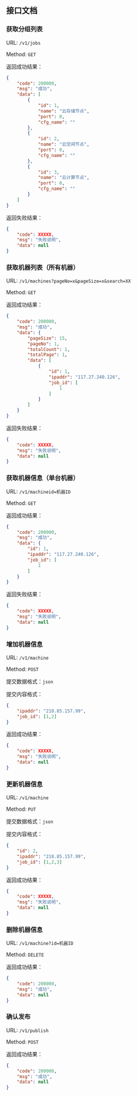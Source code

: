 ## 接口文档

### 获取分组列表

URL: `/v1/jobs`

Method: `GET`

返回成功结果：

```json
{
    "code": 200000,
    "msg": "成功",
    "data": [
        {
            "id": 1,
            "name": "云存储节点",
            "port": 0,
            "cfg_name": ""
        },
        {
            "id": 2,
            "name": "云空闲节点",
            "port": 0,
            "cfg_name": ""
        },
        {
            "id": 3,
            "name": "云计算节点",
            "port": 0,
            "cfg_name": ""
        }
    ]
}
```

返回失败结果：

```json
{
    "code": XXXXX,
    "msg": "失败说明",
    "data": null
}
```

### 获取机器列表（所有机器）

URL: `/v1/machines?pageNo=x&pageSize=x&search=XX`

Method: `GET`

返回成功结果：

```json
{
    "code": 200000,
    "msg": "成功",
    "data": {
        "pageSize": 15,
        "pageNo": 1,
        "totalCount": 1,
        "totalPage": 1,
        "data": [
            {
                "id": 1,
                "ipaddr": "117.27.240.126",
                "job_id": [
                    1
                ]
            }
        ]
    }
}
```

返回失败结果：

```json
{
    "code": XXXXX,
    "msg": "失败说明",
    "data": null
}
```

### 获取机器信息（单台机器）

URL: `/v1/machineid=机器ID`

Method: `GET`

返回成功结果：

```json
{
    "code": 200000,
    "msg": "成功",
    "data": {
        "id": 1,
        "ipaddr": "117.27.240.126",
        "job_id": [
            1
        ]
    }
}
```

返回失败结果：

```json
{
    "code": XXXXX,
    "msg": "失败说明",
    "data": null
}
```

### 增加机器信息

URL: `/v1/machine`

Method: `POST`

提交数据格式：`json`

提交内容格式：

```json
{
    "ipaddr": "218.85.157.99",
    "job_id": [1,2]
}
```

返回成功结果：

```json
{
    "code": XXXXX,
    "msg": "失败说明",
    "data": null
}
```

### 更新机器信息

URL: `/v1/machine`

Method: `PUT`

提交数据格式：`json`

提交内容格式：

```json
{
    "id": 2,
    "ipaddr": "218.85.157.99",
    "job_id": [1,2,3]
}
```

返回成功结果：

```json
{
    "code": XXXXX,
    "msg": "失败说明",
    "data": null
}
```

### 删除机器信息

URL: `/v1/machine?id=机器ID`

Method: `DELETE`

返回成功结果：

```json
{
    "code": 200000,
    "msg": "成功",
    "data": null
}
```

### 确认发布

URL: `/v1/publish`

Method: `POST`

返回成功结果：

```json
{
    "code": 200000,
    "msg": "成功",
    "data": null
}
```

